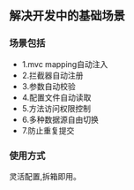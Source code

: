 ## 解决开发中的基础场景

### 场景包括
- 1.mvc mapping自动注入
- 2.拦截器自动注册
- 3.参数自动校验
- 4.配置文件自动读取
- 5.方法访问权限控制
- 6.多种数据源自由切换
- 7.防止重复提交
### 使用方式
   灵活配置,拆箱即用。